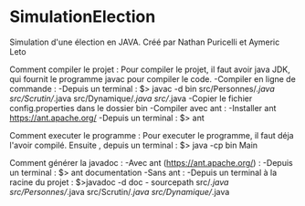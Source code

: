 # SimulationElection

Simulation d'une élection en JAVA.
Créé par Nathan Puricelli et Aymeric Leto

Comment compiler le projet : 
    Pour compiler le projet, il faut avoir java JDK, qui fournit le programme javac pour compiler le code.
    -Compiler en ligne de commande : 
        -Depuis un terminal : $> javac -d bin src/Personnes/*.java src/Scrutin/*.java src/Dynamique/*.java src/*.java
        -Copier le fichier config.properties dans le dossier bin
    -Compiler avec ant :
        -Installer ant https://ant.apache.org/
        -Depuis un terminal : $> ant

Comment executer le programme :
    Pour executer le programme, il faut déja l'avoir compilé.
    Ensuite , depuis un terminal : $> java -cp bin Main

Comment générer la javadoc : 
    -Avec ant (https://ant.apache.org/) : 
        -Depuis un terminal : $> ant documentation
    -Sans ant :
        -Depuis un terminal à la racine du projet : $>javadoc -d doc - sourcepath src/*.java src/Personnes/*.java src/Scrutin/*.java src/Dynamique/*.java
